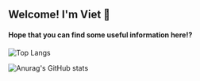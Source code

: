 ## Welcome! I'm Viet 🫡

#### Hope that you can find some useful information here⁉️

![Top Langs](https://github-readme-stats.vercel.app/api/top-langs/?username=vietanhvo&hide=objective-c,html,starlark,javascript,css,ruby,vue&langs_count=6&theme=gruvbox&layout=compact)

![Anurag's GitHub stats](https://github-readme-stats.vercel.app/api?username=vietanhvo&count_private=true&show_icons=true&theme=gruvbox)
